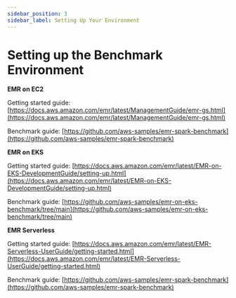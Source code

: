 ```yaml
---
sidebar_position: 3
sidebar_label: Setting Up Your Environment
---
```


# Setting up the Benchmark Environment

**EMR on EC2**

Getting started guide: [https://docs.aws.amazon.com/emr/latest/ManagementGuide/emr-gs.html](https://docs.aws.amazon.com/emr/latest/ManagementGuide/emr-gs.html)

Benchmark guide: [https://github.com/aws-samples/emr-spark-benchmark](https://github.com/aws-samples/emr-spark-benchmark)

**EMR on EKS**

Getting started guide: [https://docs.aws.amazon.com/emr/latest/EMR-on-EKS-DevelopmentGuide/setting-up.html](https://docs.aws.amazon.com/emr/latest/EMR-on-EKS-DevelopmentGuide/setting-up.html)

Benchmark guide: [https://github.com/aws-samples/emr-on-eks-benchmark/tree/main](https://github.com/aws-samples/emr-on-eks-benchmark/tree/main)

**EMR Serverless** 

Getting started guide: [https://docs.aws.amazon.com/emr/latest/EMR-Serverless-UserGuide/getting-started.html](https://docs.aws.amazon.com/emr/latest/EMR-Serverless-UserGuide/getting-started.html)

Benchmark guide: [https://github.com/aws-samples/emr-spark-benchmark](https://github.com/aws-samples/emr-spark-benchmark)